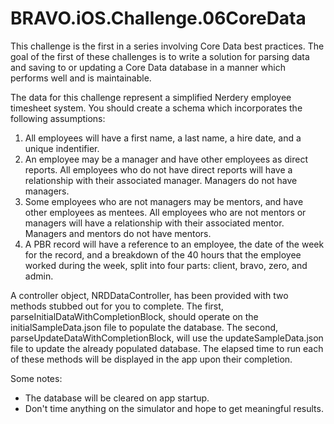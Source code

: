 BRAVO.iOS.Challenge.06CoreData
==============================

This challenge is the first in a series involving Core Data best practices. The goal of the first of these challenges is to write a solution for parsing data and saving to or updating a Core Data database in a manner which performs well and is maintainable.

The data for this challenge represent a simplified Nerdery employee timesheet system. You should create a schema which incorporates the following assumptions:

1. All employees will have a first name, a last name, a hire date, and a unique indentifier.
2. An employee may be a manager and have other employees as direct reports. All employees who do not have direct reports will have a relationship with their associated manager. Managers do not have managers.
3. Some employees who are not managers may be mentors, and have other employees as mentees. All employees who are not mentors or managers will have a relationship with their associated mentor. Managers and mentors do not have mentors.
4. A PBR record will have a reference to an employee, the date of the week for the record, and a breakdown of the 40 hours that the employee worked during the week, split into four parts: client, bravo, zero, and admin.

A controller object, NRDDataController, has been provided with two methods stubbed out for you to complete. The first, parseInitialDataWithCompletionBlock, should operate on the initialSampleData.json file to populate the database. The second, parseUpdateDataWithCompletionBlock, will use the updateSampleData.json file to update the already populated database. The elapsed time to run each of these methods will be displayed in the app upon their completion.

Some notes:

- The database will be cleared on app startup.
- Don't time anything on the simulator and hope to get meaningful results.
